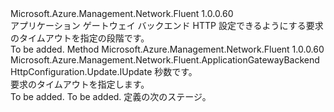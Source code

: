 <Type Name="IWithRequestTimeout" FullName="Microsoft.Azure.Management.Network.Fluent.ApplicationGatewayBackendHttpConfiguration.Update.IWithRequestTimeout">
  <TypeSignature Language="C#" Value="public interface IWithRequestTimeout" />
  <TypeSignature Language="ILAsm" Value=".class public interface auto ansi abstract IWithRequestTimeout" />
  <TypeSignature Language="DocId" Value="T:Microsoft.Azure.Management.Network.Fluent.ApplicationGatewayBackendHttpConfiguration.Update.IWithRequestTimeout" />
  <TypeSignature Language="VB.NET" Value="Public Interface IWithRequestTimeout" />
  <TypeSignature Language="F#" Value="type IWithRequestTimeout = interface" />
  <AssemblyInfo>
    <AssemblyName>Microsoft.Azure.Management.Network.Fluent</AssemblyName>
    <AssemblyVersion>1.0.0.60</AssemblyVersion>
  </AssemblyInfo>
  <Interfaces />
  <Docs>
    <summary>
            アプリケーション ゲートウェイ バックエンド HTTP 設定できるようにする要求のタイムアウトを指定の段階です。
            </summary>
    <remarks>To be added.</remarks>
  </Docs>
  <Members>
    <Member MemberName="WithRequestTimeout">
      <MemberSignature Language="C#" Value="public Microsoft.Azure.Management.Network.Fluent.ApplicationGatewayBackendHttpConfiguration.Update.IUpdate WithRequestTimeout (int seconds);" />
      <MemberSignature Language="ILAsm" Value=".method public hidebysig newslot virtual instance class Microsoft.Azure.Management.Network.Fluent.ApplicationGatewayBackendHttpConfiguration.Update.IUpdate WithRequestTimeout(int32 seconds) cil managed" />
      <MemberSignature Language="DocId" Value="M:Microsoft.Azure.Management.Network.Fluent.ApplicationGatewayBackendHttpConfiguration.Update.IWithRequestTimeout.WithRequestTimeout(System.Int32)" />
      <MemberSignature Language="VB.NET" Value="Public Function WithRequestTimeout (seconds As Integer) As IUpdate" />
      <MemberSignature Language="F#" Value="abstract member WithRequestTimeout : int -&gt; Microsoft.Azure.Management.Network.Fluent.ApplicationGatewayBackendHttpConfiguration.Update.IUpdate" Usage="iWithRequestTimeout.WithRequestTimeout seconds" />
      <MemberType>Method</MemberType>
      <AssemblyInfo>
        <AssemblyName>Microsoft.Azure.Management.Network.Fluent</AssemblyName>
        <AssemblyVersion>1.0.0.60</AssemblyVersion>
      </AssemblyInfo>
      <ReturnValue>
        <ReturnType>Microsoft.Azure.Management.Network.Fluent.ApplicationGatewayBackendHttpConfiguration.Update.IUpdate</ReturnType>
      </ReturnValue>
      <Parameters>
        <Parameter Name="seconds" Type="System.Int32" />
      </Parameters>
      <Docs>
        <param name="seconds">秒数です。</param>
        <summary>
            要求のタイムアウトを指定します。
            </summary>
        <returns>To be added.</returns>
        <remarks>To be added.</remarks>
        <return>定義の次のステージ。</return>
      </Docs>
    </Member>
  </Members>
</Type>